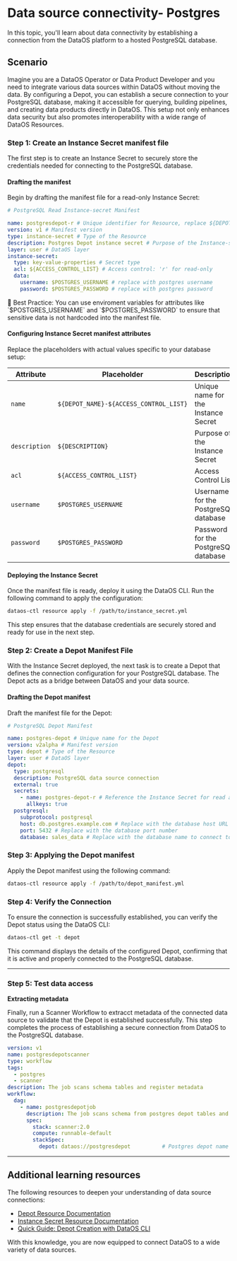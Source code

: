 # Data source connectivity- Postgres

In this topic, you'll learn about data connectivity by establishing a connection from the DataOS platform to a hosted PostgreSQL database.

## Scenario

Imagine you are a DataOS Operator or Data Product Developer and you need to integrate various data sources within DataOS without moving the data. By configuring a Depot, you can establish a secure connection to your PostgreSQL database, making it accessible for querying, building pipelines, and creating data products directly in DataOS. This setup not only enhances data security but also promotes interoperability with a wide range of DataOS Resources.

### **Step 1: Create an Instance Secret manifest file**

The first step is to create an Instance Secret to securely store the credentials needed for connecting to the PostgreSQL database.

#### **Drafting the manifest**

Begin by drafting the manifest file for a read-only Instance Secret:

```yaml
# PostgreSQL Read Instance-secret Manifest

name: postgresdepot-r # Unique identifier for Resource, replace ${DEPOT_NAME} with depot name
version: v1 # Manifest version
type: instance-secret # Type of the Resource
description: Postgres Depot instance secret # Purpose of the Instance-secret
layer: user # DataOS layer
instance-secret:
  type: key-value-properties # Secret type
  acl: ${ACCESS_CONTROL_LIST} # Access control: 'r' for read-only
  data:
    username: $POSTGRES_USERNAME # replace with postgres username
    password: $POSTGRES_PASSWORD # replace with postgres password
```

<aside class="callout">
📖 Best Practice: You can use enviroment variables for attributes like `$POSTGRES_USERNAME` and `$POSTGRES_PASSWORD` to ensure that sensitive data is not hardcoded into the manifest file.

</aside>

#### **Configuring Instance Secret manifest attributes**

Replace the placeholders with actual values specific to your database setup:

| **Attribute** | **Placeholder** | **Description** | **Example Value** |
| --- | --- | --- | --- |
| `name` | `${DEPOT_NAME}-${ACCESS_CONTROL_LIST}` | Unique name for the Instance Secret | `postgresdepot-r` |
| `description` | `${DESCRIPTION}` | Purpose of the Instance Secret | "Postgres read secret" |
| `acl` | `${ACCESS_CONTROL_LIST}` | Access Control List | `r` (for read access) |
| `username` | `$POSTGRES_USERNAME` | Username for the PostgreSQL database | `max_postgres_user` |
| `password` | `$POSTGRES_PASSWORD` | Password for the PostgreSQL database | `securepassword123` |


#### **Deploying the Instance Secret**

Once the manifest file is ready, deploy it using the DataOS CLI. Run the following command to apply the configuration:

```bash
dataos-ctl resource apply -f /path/to/instance_secret.yml
```

This step ensures that the database credentials are securely stored and ready for use in the next step.


### **Step 2: Create a Depot Manifest File**

With the Instance Secret deployed, the next task is to create a Depot that defines the connection configuration for your PostgreSQL database. The Depot acts as a bridge between DataOS and your data source.

#### **Drafting the Depot manifest**

Draft the manifest file for the Depot:

```yaml
# PostgreSQL Depot Manifest

name: postgres-depot # Unique name for the Depot
version: v2alpha # Manifest version
type: depot # Type of the Resource
layer: user # DataOS layer
depot:
  type: postgresql
  description: PostgreSQL data source connection
  external: true
  secrets:
    - name: postgres-depot-r # Reference the Instance Secret for read access
      allkeys: true
  postgresql:
    subprotocol: postgresql
    host: db.postgres.example.com # Replace with the database host URL
    port: 5432 # Replace with the database port number
    database: sales_data # Replace with the database name to connect to
```

### **Step 3: Applying the Depot manifest**

Apply the Depot manifest using the following command:

```bash
dataos-ctl resource apply -f /path/to/depot_manifest.yml
```

### **Step 4: Verify the Connection**

To ensure the connection is successfully established, you can verify the Depot status using the DataOS CLI:

```bash
dataos-ctl get -t depot
```

This command displays the details of the configured Depot, confirming that it is active and properly connected to the PostgreSQL database.

---

### **Step 5: Test data access**

**Extracting metadata**

Finally, run a Scanner Workflow to extracct metadata of the connected data source to validate that the Depot is established successfully. This step completes the process of establishing a secure connection from DataOS to the PostgreSQL database.

```yaml
version: v1
name: postgresdepotscanner
type: workflow
tags:
  - postgres
  - scanner
description: The job scans schema tables and register metadata
workflow:
  dag:
    - name: postgresdepotjob
      description: The job scans schema from postgres depot tables and register metadata to metis
      spec:
        stack: scanner:2.0
        compute: runnable-default
        stackSpec:
          depot: dataos://postgresdepot          # Postgres depot name
```

---

## Additional learning resources

The following resources to deepen your understanding of data source connections:

- [Depot Resource Documentation](https://dataos.info/resources/depot/)
- [Instance Secret Resource Documentation](https://dataos.info/resources/instance_secret)
- [Quick Guide: Depot Creation with DataOS CLI](/quick_guides/depot_creation_cli/)

With this knowledge, you are now equipped to connect DataOS to a wide variety of data sources.